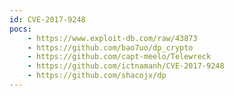 ```yaml
---
id: CVE-2017-9248
pocs: 
    - https://www.exploit-db.com/raw/43873
    - https://github.com/bao7uo/dp_crypto
    - https://github.com/capt-meelo/Telewreck
    - https://github.com/ictnamanh/CVE-2017-9248
    - https://github.com/shacojx/dp
---
```

